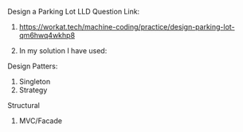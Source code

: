 Design a Parking Lot LLD Question Link:
1. https://workat.tech/machine-coding/practice/design-parking-lot-qm6hwq4wkhp8

2. In my solution I have used:

Design Patters:
1. Singleton
2. Strategy

Structural
1. MVC/Facade